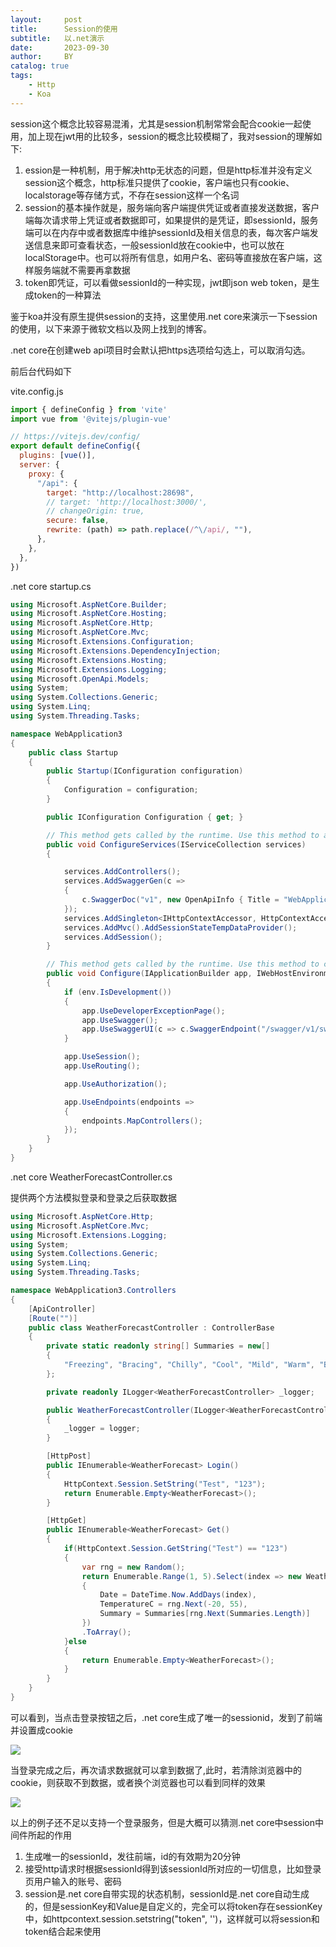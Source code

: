 ```yaml
---
layout:     post
title:      Session的使用
subtitle:   以.net演示
date:       2023-09-30
author:     BY
catalog: true
tags:
    - Http
    - Koa
---
```


session这个概念比较容易混淆，尤其是session机制常常会配合cookie一起使用，加上现在jwt用的比较多，session的概念比较模糊了，我对session的理解如下:

<ol>
    <li>ession是一种机制，用于解决http无状态的问题，但是http标准并没有定义session这个概念，http标准只提供了cookie，客户端也只有cookie、localstorage等存储方式，不存在session这样一个名词</li>
    <li>session的基本操作就是，服务端向客户端提供凭证或者直接发送数据，客户端每次请求带上凭证或者数据即可，如果提供的是凭证，即sessionId，服务端可以在内存中或者数据库中维护sessionId及相关信息的表，每次客户端发送信息来即可查看状态，一般sessionId放在cookie中，也可以放在localStorage中。也可以将所有信息，如用户名、密码等直接放在客户端，这样服务端就不需要再拿数据</li>
    <li>token即凭证，可以看做sessionId的一种实现，jwt即json web token，是生成token的一种算法</li>
</ol>

鉴于koa并没有原生提供session的支持，这里使用.net core来演示一下session的使用，以下来源于微软文档以及网上找到的博客。

.net core在创建web api项目时会默认把https选项给勾选上，可以取消勾选。

前后台代码如下

vite.config.js

```javascript
import { defineConfig } from 'vite'
import vue from '@vitejs/plugin-vue'

// https://vitejs.dev/config/
export default defineConfig({
  plugins: [vue()],
  server: {
    proxy: {
      "/api": {
        target: "http://localhost:28698",
        // target: 'http://localhost:3000/',
        // changeOrigin: true,
        secure: false,
        rewrite: (path) => path.replace(/^\/api/, ""),
      },
    },
  },
})

```

.net core startup.cs

```c#
using Microsoft.AspNetCore.Builder;
using Microsoft.AspNetCore.Hosting;
using Microsoft.AspNetCore.Http;
using Microsoft.AspNetCore.Mvc;
using Microsoft.Extensions.Configuration;
using Microsoft.Extensions.DependencyInjection;
using Microsoft.Extensions.Hosting;
using Microsoft.Extensions.Logging;
using Microsoft.OpenApi.Models;
using System;
using System.Collections.Generic;
using System.Linq;
using System.Threading.Tasks;

namespace WebApplication3
{
    public class Startup
    {
        public Startup(IConfiguration configuration)
        {
            Configuration = configuration;
        }

        public IConfiguration Configuration { get; }

        // This method gets called by the runtime. Use this method to add services to the container.
        public void ConfigureServices(IServiceCollection services)
        {

            services.AddControllers();
            services.AddSwaggerGen(c =>
            {
                c.SwaggerDoc("v1", new OpenApiInfo { Title = "WebApplication3", Version = "v1" });
            });
            services.AddSingleton<IHttpContextAccessor, HttpContextAccessor>();
            services.AddMvc().AddSessionStateTempDataProvider();
            services.AddSession();
        }

        // This method gets called by the runtime. Use this method to configure the HTTP request pipeline.
        public void Configure(IApplicationBuilder app, IWebHostEnvironment env)
        {
            if (env.IsDevelopment())
            {
                app.UseDeveloperExceptionPage();
                app.UseSwagger();
                app.UseSwaggerUI(c => c.SwaggerEndpoint("/swagger/v1/swagger.json", "WebApplication3 v1"));
            }

            app.UseSession();
            app.UseRouting();

            app.UseAuthorization();

            app.UseEndpoints(endpoints =>
            {
                endpoints.MapControllers();
            });
        }
    }
}

```

.net core WeatherForecastController.cs

提供两个方法模拟登录和登录之后获取数据

```c#
using Microsoft.AspNetCore.Http;
using Microsoft.AspNetCore.Mvc;
using Microsoft.Extensions.Logging;
using System;
using System.Collections.Generic;
using System.Linq;
using System.Threading.Tasks;

namespace WebApplication3.Controllers
{
    [ApiController]
    [Route("")]
    public class WeatherForecastController : ControllerBase
    {
        private static readonly string[] Summaries = new[]
        {
            "Freezing", "Bracing", "Chilly", "Cool", "Mild", "Warm", "Balmy", "Hot", "Sweltering", "Scorching"
        };

        private readonly ILogger<WeatherForecastController> _logger;

        public WeatherForecastController(ILogger<WeatherForecastController> logger)
        {
            _logger = logger;
        }

        [HttpPost]
        public IEnumerable<WeatherForecast> Login()
        {
            HttpContext.Session.SetString("Test", "123");
            return Enumerable.Empty<WeatherForecast>();
        }

        [HttpGet]
        public IEnumerable<WeatherForecast> Get()
        {
            if(HttpContext.Session.GetString("Test") == "123")
            {
                var rng = new Random();
                return Enumerable.Range(1, 5).Select(index => new WeatherForecast
                {
                    Date = DateTime.Now.AddDays(index),
                    TemperatureC = rng.Next(-20, 55),
                    Summary = Summaries[rng.Next(Summaries.Length)]
                })
                .ToArray();
            }else
            {
                return Enumerable.Empty<WeatherForecast>();
            }
        }
    }
}
```

可以看到，当点击登录按钮之后，.net core生成了唯一的sessionid，发到了前端并设置成cookie

![](https://p.sda1.dev/13/3e04409029f5ed4267bdf7ba25a83dd1/07.png)

当登录完成之后，再次请求数据就可以拿到数据了,此时，若清除浏览器中的cookie，则获取不到数据，或者换个浏览器也可以看到同样的效果

![](https://p.sda1.dev/13/c47d8ce0c349c584ec9216da5d96e948/08.png)

以上的例子还不足以支持一个登录服务，但是大概可以猜测.net core中session中间件所起的作用

<ol>
    <li>生成唯一的sessionId，发往前端，id的有效期为20分钟</li>
    <li>接受http请求时根据sessionId得到该sessionId所对应的一切信息，比如登录页用户输入的账号、密码</li>
    <li>session是.net core自带实现的状态机制，sessionId是.net core自动生成的，但是sessionKey和Value是自定义的，完全可以将token存在sessionKey中，如httpcontext.session.setstring("token", '')，这样就可以将session和token结合起来使用</li>
</ol>



